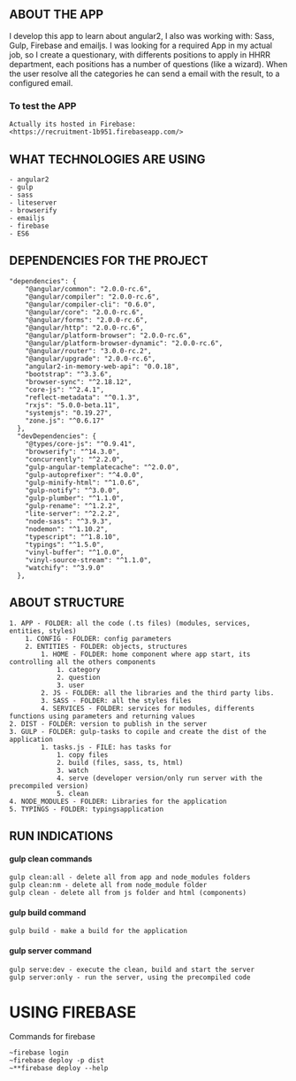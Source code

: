 ## ABOUT THE APP
I develop this app to learn about angular2, I also was working with: Sass, Gulp, Firebase and emailjs. 
I was looking for a required App in my actual job, so I create a questionary, with differents positions to apply in HHRR department, each positions has a number of questions (like a wizard). When the user resolve all the categories he can send a email with the result, to a configured email.

### To test the APP
```
Actually its hosted in Firebase:
<https://recruitment-1b951.firebaseapp.com/>
```

## WHAT TECHNOLOGIES ARE USING
```
- angular2
- gulp
- sass
- liteserver
- browserify
- emailjs
- firebase
- ES6
```

## DEPENDENCIES FOR THE PROJECT 
```
"dependencies": {
    "@angular/common": "2.0.0-rc.6",
    "@angular/compiler": "2.0.0-rc.6",
    "@angular/compiler-cli": "0.6.0",
    "@angular/core": "2.0.0-rc.6",
    "@angular/forms": "2.0.0-rc.6",
    "@angular/http": "2.0.0-rc.6",
    "@angular/platform-browser": "2.0.0-rc.6",
    "@angular/platform-browser-dynamic": "2.0.0-rc.6",
    "@angular/router": "3.0.0-rc.2",
    "@angular/upgrade": "2.0.0-rc.6",
    "angular2-in-memory-web-api": "0.0.18",
    "bootstrap": "^3.3.6",
    "browser-sync": "^2.18.12",
    "core-js": "^2.4.1",
    "reflect-metadata": "^0.1.3",
    "rxjs": "5.0.0-beta.11",
    "systemjs": "0.19.27",
    "zone.js": "^0.6.17"
  },
  "devDependencies": {
    "@types/core-js": "^0.9.41",
    "browserify": "^14.3.0",
    "concurrently": "^2.2.0",
    "gulp-angular-templatecache": "^2.0.0",
    "gulp-autoprefixer": "^4.0.0",
    "gulp-minify-html": "^1.0.6",
    "gulp-notify": "^3.0.0",
    "gulp-plumber": "^1.1.0",
    "gulp-rename": "^1.2.2",
    "lite-server": "^2.2.2",
    "node-sass": "^3.9.3",
    "nodemon": "^1.10.2",
    "typescript": "^1.8.10",
    "typings": "^1.5.0",
    "vinyl-buffer": "^1.0.0",
    "vinyl-source-stream": "^1.1.0",
    "watchify": "^3.9.0"
  },
```

## ABOUT STRUCTURE
```
1. APP - FOLDER: all the code (.ts files) (modules, services, entities, styles)
    1. CONFIG - FOLDER: config parameters
    2. ENTITIES - FOLDER: objects, structures
        1. HOME - FOLDER: home component where app start, its controlling all the others components 
            1. category
            2. question
            3. user
        2. JS - FOLDER: all the libraries and the third party libs.
        3. SASS - FOLDER: all the styles files 
        4. SERVICES - FOLDER: services for modules, differents functions using parameters and returning values
2. DIST - FOLDER: version to publish in the server
3. GULP - FOLDER: gulp-tasks to copile and create the dist of the application
        1. tasks.js - FILE: has tasks for 
            1. copy files
            2. build (files, sass, ts, html)
            3. watch 
            4. serve (developer version/only run server with the precompiled version) 
            5. clean
4. NODE_MODULES - FOLDER: Libraries for the application
5. TYPINGS - FOLDER: typingsapplication
```

## RUN INDICATIONS

#### gulp clean commands 
```
gulp clean:all - delete all from app and node_modules folders
gulp clean:nm - delete all from node_module folder
gulp clean - delete all from js folder and html (components)
````
#### gulp build command
```
gulp build - make a build for the application 
```
#### gulp server command
```
gulp serve:dev - execute the clean, build and start the server
gulp server:only - run the server, using the precompiled code
```

# USING FIREBASE
Commands for firebase 
```
~firebase login
~firebase deploy -p dist 
~**firebase deploy --help
```
